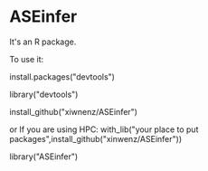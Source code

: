# ASEinfer

It's an R package. 

To use it:

install.packages("devtools")

library("devtools")


install_github("xiwnenz/ASEinfer") 

or If you are using HPC:  with_lib("your place to put packages",install_github("xinwenz/ASEinfer"))

library("ASEinfer")
